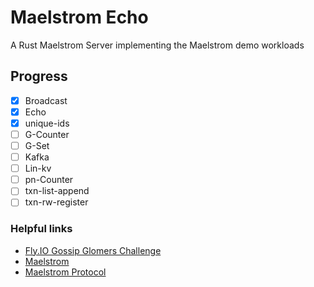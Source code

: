 # Maelstrom Echo
A Rust Maelstrom Server implementing the Maelstrom demo workloads

## Progress
- [x] Broadcast
- [x] Echo
- [x] unique-ids
- [ ] G-Counter
- [ ] G-Set
- [ ] Kafka
- [ ] Lin-kv
- [ ] pn-Counter
- [ ] txn-list-append
- [ ] txn-rw-register

### Helpful links
- [Fly.IO Gossip Glomers Challenge](https://fly.io/dist-sys/)
- [Maelstrom](https://github.com/jepsen-io/maelstrom)
- [Maelstrom Protocol](https://github.com/jepsen-io/maelstrom/blob/main/doc/protocol.md)